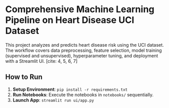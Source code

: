 # Comprehensive Machine Learning Pipeline on Heart Disease UCI Dataset

This project analyzes and predicts heart disease risk using the UCI dataset. The workflow covers data preprocessing, feature selection, model training (supervised and unsupervised), hyperparameter tuning, and deployment with a Streamlit UI. [cite: 4, 5, 6, 7]

## How to Run

1.  **Setup Environment**: `pip install -r requirements.txt`
2.  **Run Notebooks**: Execute the notebooks in `notebooks/` sequentially.
3.  **Launch App**: `streamlit run ui/app.py`
